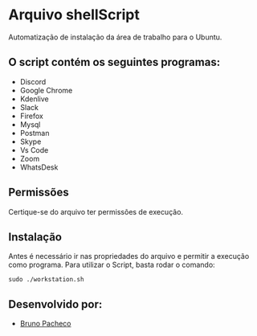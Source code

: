 # Arquivo shellScript

Automatização de instalação da área de trabalho para o Ubuntu.

## O script contém os seguintes programas:
<ul>
  <li>Discord</li>
  <li>Google Chrome</li>
  <li>Kdenlive</li>
  <li>Slack</li>
  <li>Firefox</li>
  <li>Mysql</li>
  <li>Postman</li>
  <li>Skype</li>
  <li>Vs Code</li>
  <li>Zoom</li>
  <li>WhatsDesk</li>
</ul>

## Permissões 

Certique-se do arquivo ter permissões de execução.

## Instalação

Antes é necessário ir nas propriedades do arquivo e permitir a execução como programa.
Para utilizar o Script, basta rodar o comando:

```
sudo ./workstation.sh
```

## Desenvolvido por:
<ul>
<li><a href="github.com/xecoo">Bruno Pacheco</a></li>
</ul>
